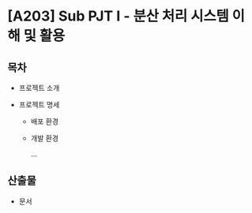 # [A203] Sub PJT I - 분산 처리 시스템 이해 및 활용



## 목차

- 프로젝트 소개

- 프로젝트 명세

  - 배포 환경

  - 개발 환경

    ...



## 산출물

- 문서
